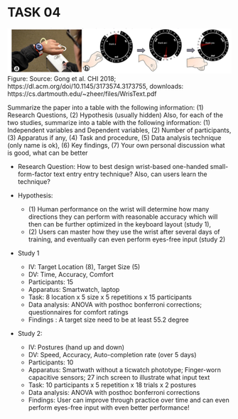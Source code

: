 # TASK 04 
<img src = "../images/workshop4.png" width=800>
Figure: Source: Gong et al. CHI 2018;
https://dl.acm.org/doi/10.1145/3173574.3173755, downloads:
https://cs.dartmouth.edu/~zheer/files/WrisText.pdf

Summarize the paper into a table with the following information: 
(1) Research Questions, 
(2) Hypothesis (usually hidden) Also, for each of the two studies, summarize into a table with the following information:
(1) Independent variables and Dependent variables, 
(2) Number of participants, 
(3) Apparatus if any, 
(4) Task and procedure, 
(5) Data analysis technique (only name is ok),
(6) Key findings,
(7) Your own personal discussion what is good, what can be better

- Research Question: How to best design wrist-based one-handed small-form-factor 
text entry entry technique? Also, can users learn
the technique?
- Hypothesis: 
    - (1) Human performance on the wrist will determine how many directions 
    they can perform with reasonable accuracy which will then can be further 
    optimized in the keyboard layout (study 1), 
    - (2) Users can master how they use the wrist after several days of training,
    and eventually can even perform eyes-free input (study 2)

- Study 1
    - IV: Target Location (8), Target Size (5)
    - DV: Time, Accuracy, Comfort
    - Participants: 15
    - Apparatus: Smartwatch, laptop
    - Task: 8 location x 5 size x 5 repetitions x 15 participants
    - Data analysis: ANOVA with posthoc bonferroni corrections; questionnaires for comfort ratings
    - Findings : A target size need to be at least 55.2 degree

- Study 2:
    - IV: Postures (hand up and down)
    - DV: Speed, Accuracy, Auto-completion rate (over 5 days)
    - Participants: 10
    - Apparatus: Smartwath without a ticwatch phototype; Finger-worn capacitive sensors; 
    27 inch screen to illustrate what input text
    - Task: 10 participants x 5 repetition x 18 trials x 2 postures
    - Data analysis: ANOVA with posthoc bonferroni corrections
    - Findings: User can improve through practice over time and can even 
    perform eyes-free input with even better performance!
